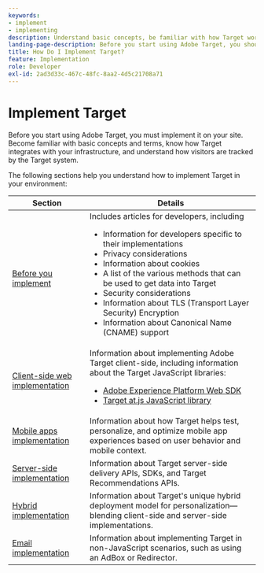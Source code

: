 ```yaml
---
keywords:
- implement
- implementing
description: Understand basic concepts, be familiar with how Target works and integrates with your infrastructure, and understand how visitors are tracked.
landing-page-description: Before you start using Adobe Target, you should implement it on your site, understand a few basic concepts and terms, and be familiar with how Target works.
title: How Do I Implement Target?
feature: Implementation
role: Developer
exl-id: 2ad3d33c-467c-48fc-8aa2-4d5c21708a71
---
```

# Implement Target

Before you start using Adobe Target, you must implement it on your site. Become familiar with basic concepts and terms, know how Target integrates with your infrastructure, and understand how visitors are tracked by the Target system.

The following sections help you understand how to implement Target in your environment:

|Section|Details|
| --- | --- |
|[Before you implement](c-considerations-before-you-implement-target/considerations-before-you-implement-target.md)|Includes articles for developers, including<ul><li>Information for developers specific to their implementations</li><li>Privacy considerations</li><li>Information about cookies</li><li>A list of the various methods that can be used to get data into Target</li><li>Security considerations</li><li>Information about TLS (Transport Layer Security) Encryption</li><li>Information about Canonical Name (CNAME) support</li></ul>|
|[Client-side web implementation](/help/c-implementing-target/c-implementing-target-for-client-side-web/implement-target-for-client-side-web.md)|Information about implementing Adobe Target client-side, including information about the Target JavaScript libraries:<ul><li>[Adobe Experience Platform Web SDK](/help/c-implementing-target/c-implementing-target-for-client-side-web/aep-web-sdk.md)</li><li>[Target at.js JavaScript library](/help/c-implementing-target/c-implementing-target-for-client-side-web/c-how-atjs-works/how-atjs-works.md)</li></ul>|
|[Mobile apps implementation](/help/c-implementing-target/c-target-mobile-app/target-mobile-app.md)|Information about how Target helps test, personalize, and optimize mobile app experiences based on user behavior and mobile context.|
|[Server-side implementation](/help/c-implementing-target/c-api-and-sdk-overview/api-and-sdk-overview.md)|Information about Target server-side delivery APIs, SDKs, and Target Recommendations APIs.|
|[Hybrid implementation](/help/c-implementing-target/hybrid-implementation.md)|Information about Target's unique hybrid deployment model for personalization&mdash;blending client-side and server-side implementations.|
|[Email implementation](c-non-javascript-based-implementation/non-javascript-based-implementation.md)|Information about implementing Target in non-JavaScript scenarios, such as using an AdBox or Redirector.|
